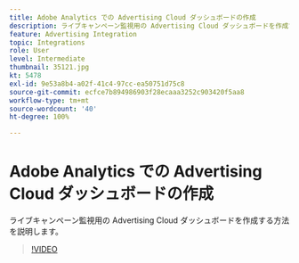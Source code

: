 ```yaml
---
title: Adobe Analytics での Advertising Cloud ダッシュボードの作成
description: ライブキャンペーン監視用の Advertising Cloud ダッシュボードを作成する方法を説明します。
feature: Advertising Integration
topic: Integrations
role: User
level: Intermediate
thumbnail: 35121.jpg
kt: 5478
exl-id: 9e53a8b4-a02f-41c4-97cc-ea50751d75c8
source-git-commit: ecfce7b894986903f28ecaaa3252c903420f5aa8
workflow-type: tm+mt
source-wordcount: '40'
ht-degree: 100%

---
```


# Adobe Analytics での Advertising Cloud ダッシュボードの作成

ライブキャンペーン監視用の Advertising Cloud ダッシュボードを作成する方法を説明します。

>[!VIDEO](https://video.tv.adobe.com/v/40461/?quality=12&learn=on&captions=jpn)

